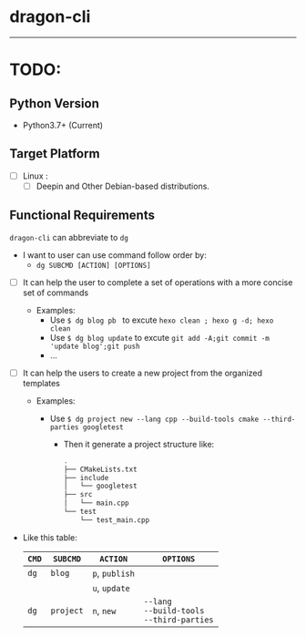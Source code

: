 # dragon-cli

---

# **TODO**:
        
## Python Version

- Python3.7+ (Current)

## Target Platform

- [ ] Linux : 
  - [ ] Deepin and Other Debian-based distributions.

## Functional Requirements 

`dragon-cli` can abbreviate to `dg`
- I want to user can use command follow order by:
  - `dg SUBCMD [ACTION] [OPTIONS]`

- [ ] It can help the user to complete a set of operations with a more concise set of commands

  - Examples:
    - Use `$ dg blog pb ` to excute `hexo clean ; hexo g -d; hexo clean `
    - Use `$ dg blog update` to excute  `git add -A;git commit -m 'update blog';git push`
    - ...

- [ ] It can help the users to create a new project from the organized templates

  - Examples:

    - Use `$ dg project new --lang cpp --build-tools cmake --third-parties googletest`

      - Then it generate a project structure like:

        ```bash
        .
        ├── CMakeLists.txt
        ├── include
        │   └── googletest
        ├── src
        │   └── main.cpp
        └── test
            └── test_main.cpp
        ```

- Like this table:

  |`CMD`|`SUBCMD`|`ACTION`|`OPTIONS`|
  |---|---|---|---|
  |`dg`| `blog` | `p`,  `publish` | |
  ||  | `u`,  `update`| |
  |`dg`| `project` | `n`, `new` | `--lang`<br> `--build-tools`<br> `--third-parties`|

